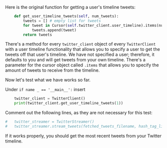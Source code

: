 Here is the original function for getting a user's timeline tweets:

```python
    def get_user_timeline_tweets(self, num_tweets):
        tweets = [] # empty list for tweets
        for tweet in Cursor(self.twitter_client.user_timeline).items(num_tweets):
            tweets.append(tweet)
        return tweets
```

There's a method for every `twitter_client` object of every `TwitterClient` with a user timeline functionality that allows you to specify a user to get the tweets off that user's timeline. We have not specified a user; therefore, it defaults to you and will get tweets from your own timeline. There's a parameter for the cursor object called `.items` that allows you to specify the amount of tweets to receive from the timeline.

Now let's test what we have works so far.

Under `if name _ == '__main__':` insert

```python
	twitter_client = TwitterClient()
    print(twitter_client.get_user_timeline_tweets(1))
```

Comment out the following lines, as they are not necessary for this test:

```python
#   twitter_streamer = TwitterStreamer()
#   twitter_streamer.stream_tweets(fetched_tweets_filename, hash_tag_list)
```

If it works properly, you should get the most recent tweets from your Twitter timeline.

